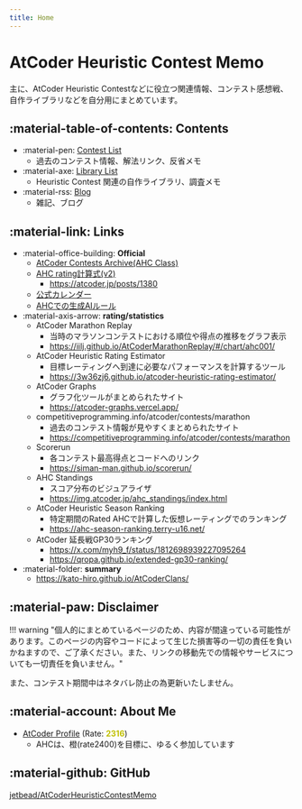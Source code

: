 ```yaml
---
title: Home
---
```


# AtCoder Heuristic Contest Memo

主に、AtCoder Heuristic Contestなどに役立つ関連情報、コンテスト感想戦、自作ライブラリなどを自分用にまとめています。

## :material-table-of-contents: Contents

- :material-pen: [Contest List](./ContestMemo/index.md)
  - 過去のコンテスト情報、解法リンク、反省メモ
- :material-axe: [Library List](./Library/index.md)
  - Heuristic Contest 関連の自作ライブラリ、調査メモ
- :material-rss: [Blog](./blog/index.md)
  - 雑記、ブログ

## :material-link: Links

- :material-office-building: **Official**
  - [AtCoder Contests Archive(AHC Class)](https://atcoder.jp/contests/archive?ratedType=4&category=0&keyword=)
  - [AHC rating計算式(v2)](https://img.atcoder.jp/file/AHC_rating_v2.pdf)
    - https://atcoder.jp/posts/1380
  - [公式カレンダー](https://atcoder.jp/posts/1422)
  - [AHCでの生成AIルール](https://atcoder.jp/posts/1494)
- :material-axis-arrow: **rating/statistics**
  - AtCoder Marathon Replay
    - 当時のマラソンコンテストにおける順位や得点の推移をグラフ表示
    - https://iilj.github.io/AtCoderMarathonReplay/#/chart/ahc001/
  - AtCoder Heuristic Rating Estimator
    - 目標レーティングへ到達に必要なパフォーマンスを計算するツール
    - https://3w36zj6.github.io/atcoder-heuristic-rating-estimator/
  - AtCoder Graphs
    - グラフ化ツールがまとめられたサイト
    - https://atcoder-graphs.vercel.app/
  - competitiveprogramming.info/atcoder/contests/marathon
    - 過去のコンテスト情報が見やすくまとめられたサイト
    - https://competitiveprogramming.info/atcoder/contests/marathon
  - Scorerun
    - 各コンテスト最高得点とコードへのリンク
    - https://siman-man.github.io/scorerun/
  - AHC Standings
    - スコア分布のビジュアライザ
    - https://img.atcoder.jp/ahc_standings/index.html
  - AtCoder Heuristic Season Ranking
    - 特定期間のRated AHCで計算した仮想レーティングでのランキング
    - https://ahc-season-ranking.terry-u16.net/
  - AtCoder 延長戦GP30ランキング
    - https://x.com/myh9_f/status/1812698939227095264
    - https://qropa.github.io/extended-gp30-ranking/
- :material-folder: **summary**
  - https://kato-hiro.github.io/AtCoderClans/

## :material-paw: Disclaimer

!!! warning "個人的にまとめているページのため、内容が間違っている可能性があります。このページの内容やコードによって生じた損害等の一切の責任を負いかねますので、ご了承ください。また、リンクの移動先での情報やサービスについても一切責任を負いません。"

また、コンテスト期間中はネタバレ防止の為更新いたしません。

## :material-account: About Me

- [AtCoder Profile](https://atcoder.jp/users/phyllo?contestType=heuristic) (Rate: <span style="color: #c0c000; font-weight: bold">2316</span>)
  - AHCは、橙(rate2400)を目標に、ゆるく参加しています

## :material-github: GitHub

[jetbead/AtCoderHeuristicContestMemo](https://github.com/jetbead/AtCoderHeuristicContestMemo/)
